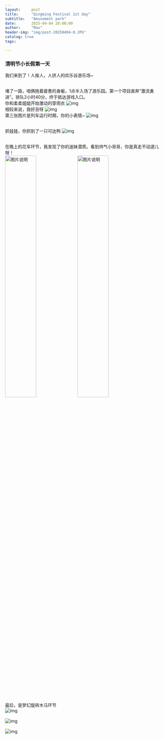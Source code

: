 ```yaml
---
layout:     post
title:      "Qingming Festival 1st day"
subtitle:   "Amusement park"
date:       2025-04-04 20:00:00
author:     "Max"
header-img: "img/post-20250404-0.JPG"
catalog: true
tags:

---
```


> 

<h3>清明节小长假第一天</h3> 
我们来到了！人挨人，人挤人的欢乐谷游乐场~

<br>堵了一路，咱俩拖着疲惫的身躯，1点半入场了游乐园。第一个项目直奔“激流勇进”。排队2小时40分，终于抵达游戏入口。
<br>你和柔柔姐姐开始激动的穿雨衣
![img](/img/post-20250404-1.JPG)
<br>相较来说，我好丑呀
![img](/img/post-20250404-2.JPG)
<br>第三张图片是列车运行时期，你的小表情~
![img](/img/post-20250404-1.gif)

<br>抓娃娃，你抓到了一只可达鸭
![img](/img/post-20250404-3.JPG)



<br>在晚上的花车环节，我发现了你的迷妹潜质。看到帅气小哥哥，你是真走不动道儿呀！
<br>
<img src="/img/post-20250404-4.JPG"  alt="图片说明" width="45%" style="display: inline-block;" ><img src="/img/post-20250404-5.JPG"  alt="图片说明" width="45%" style="display: inline-block; margin-left: 10px;"> 


<br>最后，是梦幻旋转木马环节
<br>
![img](/img/post-20250404-6.JPG)
<br>
<br>
![img](/img/post-20250404-7.JPG)
<br>
<br>
![img](/img/post-20250404-8.JPG)

